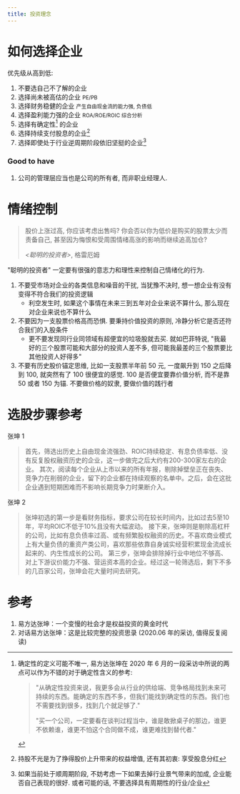 ```yaml
---
title: 投资理念
---
```


# 如何选择企业

优先级从高到低:

1. 不要选自己不了解的企业
2. 选择尚未被高估的企业 <small>PE/PB</small>
3. 选择财务稳健的企业 <small>产生自由现金流的能力强, 负债低</small>
4. 选择盈利能力强的企业 <small>ROA/ROE/ROIC 综合分析</small>
5. 选择有确定性[^1] 的企业
6. 选择持续支付股息的企业[^2]
7. 选择即使处于行业逆周期阶段依旧坚挺的企业[^3]

### Good to have

1. 公司的管理层应当也是公司的所有者, 而非职业经理人.

# 情绪控制

> 股价上涨过高, 你应该考虑出售吗? 你会否以你为低价是购买的股票太少而责备自己, 甚至因为悔恨和受周围情绪高涨的影响而继续追高加仓?
>
> *<聪明的投资者>*, 格雷厄姆

"聪明的投资者" 一定要有很强的意志力和理性来控制自己情绪化的行为.

1. 不要受市场对企业的各类信息和噪音的干扰, 当犹豫不决时, 想一想企业有没有变得不符合我们的投资逻辑
   - 利空发生时, 如果这个事情在未来三到五年对企业来说不算什么, 那么现在对企业来说也不算什么
3. 不要因为一支股票价格高而恐惧. 要秉持价值投资的原则, 冷静分析它是否还符合我们的入股条件
   - 更不要发现同行业同领域有超便宜的垃圾股就去买. 就如巴菲特说, "我最好的三个股票可能和大部分的投资人差不多, 但可能我最差的三个股票要比其他投资人好得多"
4. 不要有历史股价锚定思维, 比如一支股票半年前 50 元, 一度飙升到 150 之后降到 100, 就突然有了 100 很便宜的感觉. 100 是否便宜要靠价值分析, 而不是靠 50 或者 150 为锚. 不要做价格的奴隶, 要做价值的践行者

# 选股步骤参考

张坤 1

> 首先，筛选出历史上自由现金流强劲、ROIC持续稳定、有息负债率低、没有反复股权融资历史的企业，这一步做完之后大约有200-300家左右的企业。
> 其次，阅读每个企业从上市以来的所有年报，剔除掉壁垒正在丧失、竞争力在削弱的企业，留下的企业都在持续观察的名单中。之后，会在这批企业遇到短期困难而不影响长期竞争力时果断介入。

张坤 2

> 张坤初选的第一步是看财务指标，要求公司在较长时间内，比如过去5至10年，平均ROIC不低于10%且没有大幅波动。
> 接下来，张坤则是剔除高杠杆的公司，比如有息负债率过高、或有频繁股权融资的历史。不喜欢商业模式上有大量负债的重资产类公司，喜欢那些依靠自身诚实经营积累现金流成长起来的、内生性成长的公司。
> 第三步，张坤会排除掉行业中地位不够高、对上下游议价能力不强、营运资本高的企业。经过这一轮筛选后，剩下不多的几百家公司，张坤会花大量时间去研究。

# 参考

1. 易方达张坤：一个变慢的社会才是权益投资的黄金时代
2. 对话易方达张坤：这是比较完整的投资思录 (2020.06 年的采访, 值得反复阅读)

[^1]: 确定性的定义可能不唯一, 易方达张坤在 2020 年 6 月的一段采访中所说的两点可以作为不错的对于确定性含义的参考:
    > "从确定性投资来说，我更多会从行业的供给端、竞争格局找到未来可持续的东西。能确定的东西不多，但我们能找到确定性的东西。我们也不需要找到很多，找到几个就足够了."
    >
	> "买一个公司，一定要看在谈判过程当中，谁是敢掀桌子的那边，谁更不依赖谁，谁更不怕这个合同做不成，谁更难找到替代者."
[^2]: 持股不光是为了挣得股价上升带来的权益增值, 还有其初衷: 享受股息分红
[^3]: 如果当前处于顺周期阶段, 不妨考虑一下如果去掉行业景气带来的加成, 企业能否自己表现的很好. 或者可能的话, 不要选择具有周期性的行业/企业
